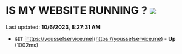# IS MY WEBSITE RUNNING ? [![](https://img.shields.io/static/v1?label=Sponsor&message=%E2%9D%A4&logo=GitHub&color=%23fe8e86)](https://github.com/sponsors/<username>)

Last updated: **10/6/2023, 8:27:31 AM**

- `GET` [https://youssefservice.me](https://youssefservice.me) - **Up** (1002ms)

